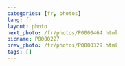 ```yaml
---
categories: [fr, photos]
lang: fr
layout: photo
next_photo: /fr/photos/P0000464.html
picname: P0000227
prev_photo: /fr/photos/P0000329.html
tags: []
---
```

